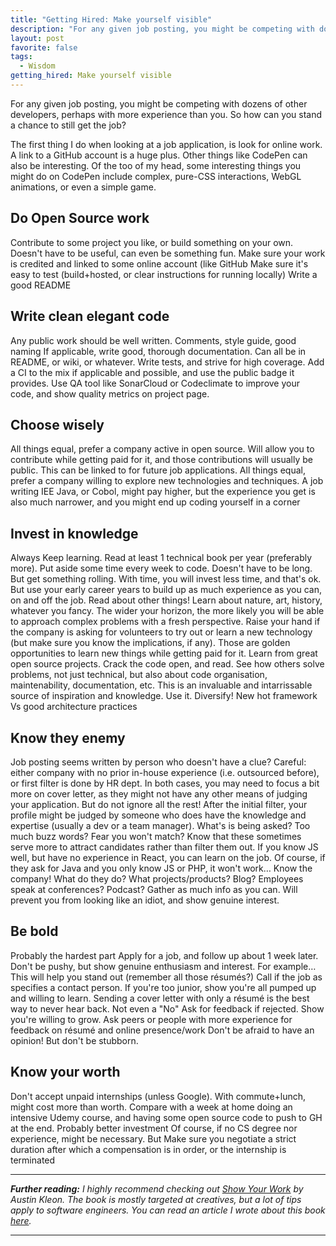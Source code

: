 ```yaml
---
title: "Getting Hired: Make yourself visible"
description: "For any given job posting, you might be competing with dozens of other developers, perhaps with more experience than you. So how can you stand a chance to still get the job?"
layout: post
favorite: false
tags:
  - Wisdom
getting_hired: Make yourself visible
---
```


For any given job posting, you might be competing with dozens of other developers, perhaps with more experience than you. So how can you stand a chance to still get the job?

The first thing I do when looking at a job application, is look for online work. A link to a GitHub account is a huge plus. Other things like CodePen can also be interesting. Of the too of my head, some interesting things you might do on CodePen include complex, pure-CSS interactions, WebGL animations, or even a simple game.

## Do Open Source work
Contribute to some project you like, or build something on your own. Doesn't have to be useful, can even be something fun.
Make sure your work is credited and linked to some online account (like GitHub
Make sure it's easy to test (build+hosted, or clear instructions for running locally)
Write a good README

## Write clean elegant code
Any public work should be well written. Comments, style guide, good naming
If applicable, write good, thorough documentation. Can all be in README, or wiki, or whatever.
Write tests, and strive for high coverage. Add a CI to the mix if applicable and possible, and use the public badge it provides. Use QA tool like SonarCloud or Codeclimate to improve your code, and show quality metrics on project page.

## Choose wisely
All things equal, prefer a company active in open source. Will allow you to contribute while getting paid for it, and those contributions will usually be public. This can be linked to for future job applications.
All things equal, prefer a company willing to explore new technologies and techniques. A job writing IEE Java, or Cobol, might pay higher, but the experience you get is also much narrower, and you might end up coding yourself in a corner

## Invest in knowledge
Always Keep learning. Read at least 1 technical book per year (preferably more). 
Put aside some time every week to code. Doesn't have to be long. But get something rolling. With time, you will invest less time, and that's ok. But use your early career years to build up as much experience as you can, on and off the job.
Read about other things! Learn about nature, art, history, whatever you fancy. The wider your horizon, the more likely you will be able to approach complex problems with a fresh perspective.
Raise your hand if the company is asking for volunteers to try out or learn a new technology (but make sure you know the implications, if any). Those are golden opportunities to learn new things while getting paid for it. 
Learn from great open source projects. Crack the code open, and read. See how others solve problems, not just technical, but also about code organisation, maintenability, documentation, etc. This is an invaluable and intarrissable source of inspiration and knowledge. Use it.
Diversify! New hot framework Vs good architecture practices

## Know they enemy
Job posting seems written by person who doesn't have a clue? Careful: either company with no prior in-house experience (i.e. outsourced before), or first filter is done by HR dept. In both cases, you may need to focus a bit more on cover letter, as they might not have any other means of judging your application. But do not ignore all the rest! After the initial filter, your profile might be judged by someone who does have the knowledge and expertise (usually a dev or a team manager).
What's is being asked? Too much buzz words? Fear you won't match? Know that these sometimes serve more to attract candidates rather than filter them out. If you know JS well, but have no experience in React, you can learn on the job. Of course, if they ask for Java and you only know JS or PHP, it won't work…
Know the company! What do they do? What projects/products? Blog? Employees speak at conferences? Podcast? Gather as much info as you can. Will prevent you from looking like an idiot, and show genuine interest.

## Be bold
Probably the hardest part
Apply for a job, and follow up about 1 week later. Don't be pushy, but show genuine enthusiasm and interest. For example… This will help you stand out (remember all those résumés?)
Call if the job as specifies a contact person.
If you're too junior, show you're all pumped up and willing to learn.
Sending a cover letter with only a résumé is the best way to never hear back. Not even a "No"
Ask for feedback if rejected. Show you're willing to grow.
Ask peers or people with more experience for feedback on résumé and online presence/work
Don't be afraid to have an opinion! But don't be stubborn.

## Know your worth
Don't accept unpaid internships (unless Google). With commute+lunch, might cost more than worth. Compare with a week at home doing an intensive Udemy course, and having some open source code to push to GH at the end. Probably better investment
Of course, if no CS degree nor experience, might be necessary. But Make sure you negotiate a strict duration after which a compensation is in order, or the internship is terminated

---

***Further reading:** I highly recommend checking out [Show Your Work](https://austinkleon.com/show-your-work/) by Austin Kleon. The book is mostly targeted at creatives, but a lot of tips apply to software engineers. You can read an article I wrote about this book [here](/lore/2018/01/15/book-review-show-your-work/).*

---
